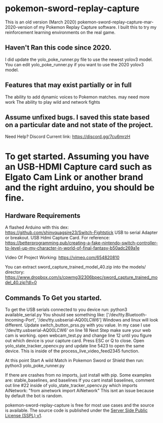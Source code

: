 # pokemon-sword-replay-capture
This is an old version (March 2020) pokemon-sword-replay-capture-mar-2020-version of my Pokemon Replay Capture software. I built this to try my reinforcement learning environments on the real game.

## Haven't Ran this code since 2020.
I did update the yolo_poke_runner.py file to use the newest yolov3 model.
You can edit yolo_poke_runner.py if you want to use the 2020 yolov3 model.

## Features that may exist partially or in full
The ability to add dynamic voices to Pokemon matches. may need more work
The ability to play wild and network fights

## Assume unfixed bugs. I saved this state based on a particular date and not state of the project.

Need Help?
Discord
Current link: https://discord.gg/7cu6mrzH

# To get started. Assuming you have an USB-HDMI Capture card such as Elgato Cam Link or another brand and the right arduino, you should be fine.

## Hardware Requirements
A flashed Arduino with this dex: https://github.com/shinyquagsire23/Switch-Fightstick
USB to serial Adapter or breakout.
USB Hdmi Capture Card.
For reference:  https://betterprogramming.pub/creating-a-fake-nintendo-switch-controller-to-level-up-my-character-in-world-of-final-fantasy-b50adc269a1e

Video Of Project Working:  https://vimeo.com/654820810

You can extract sword_capture_trained_model_40.zip into the models/ directory:
https://www.dropbox.com/s/cpwmg3l2306bpec/sword_capture_trained_model_40.zip?dl=0


## Commands To Get you started.
To get the USB serials connected to you device run:  python3 available_serial.py
You should see something like: ['/dev/tty.Bluetooth-Incoming-Port', '/dev/tty.usbserial-AQ00LCW6']
Windows and linux will look different.
Update switch_button_prss.py with you value. In my case I use '/dev/tty.usbserial-AQ00LCW6' on line 18
Next Step make sure your web cam is working.
open webcam_test.py and change line 12 until you figure out which device is your capture card.
Press ESC or Q to close.
Open yolo_state_tracker_opencv.py and update line 5423 to open the same device. This is inside of the process_live_video_feed2345 function.

At this point Start A wild Match in Pokemon Sword or Shield then run:
python3 yolo_poke_runner.py

If there are crashes from no imports, just install with pip.
Some examples are: stable_baselines, and baselines
If you cant install baselines, comment out line #22 inside of yolo_state_tracker_opencv.py which imports AiNetwork: "from ainetwork import AiNetwork"
This isnt an issue because by default the bot is random. 

  pokemon-sword-replay-capture is free for most use cases and the source is available. The source code is published
  under the [Server Side Public License (SSPL) v1](LICENSE.txt).
